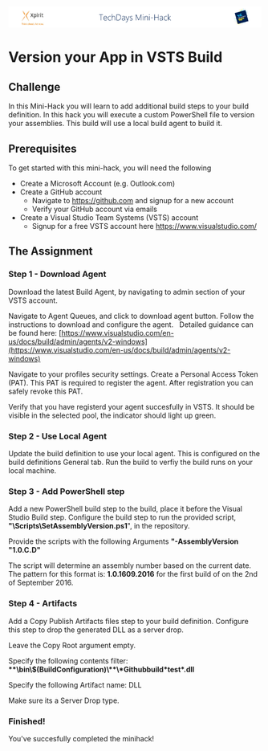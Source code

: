 ![Xpirit TechDays MiniHack Banner](../HackBanner-s.png)
# Version your App in VSTS Build #

## Challenge ##
In this Mini-Hack you will learn to add additional build steps to your build definition. In this hack you will execute a custom PowerShell file to version your assemblies. This build will use a local build agent to build it.

## Prerequisites ##
To get started with this mini-hack, you will need the following 

- Create a Microsoft Account (e.g. Outlook.com)
- Create a GitHub account
    - Navigate to https://github.com and signup for a new account
    - Verify your GitHub account via emails
- Create a Visual Studio Team Systems (VSTS) account
    - Signup for a free VSTS account here https://www.visualstudio.com/

## The Assignment ##

### Step 1 - Download Agent ###

Download the latest Build Agent, by navigating to admin section of your VSTS account. 

Navigate to Agent Queues, and click to download agent button. Follow the instructions to download and configure the agent. 
 
Detailed guidance can be found here: [https://www.visualstudio.com/en-us/docs/build/admin/agents/v2-windows](https://www.visualstudio.com/en-us/docs/build/admin/agents/v2-windows)

Navigate to your profiles security settings. Create a Personal Access Token (PAT). This PAT is required to register the agent. 
After registration you can safely revoke this PAT.

Verify that you have registerd your agent succesfully in VSTS. It should be visible in the selected pool, the indicator should light up green.

### Step 2 - Use Local Agent ###

Update the build definition to use your local agent. This is configured on the build definitions General tab.
Run the build to verfiy the build runs on your local machine. 

### Step 3 - Add PowerShell step ###

Add a new PowerShell build step to the build, place it before the Visual Studio Build step.
Configure the build step to run the provided script, **"\Scripts\SetAssemblyVersion.ps1**", in the repository.

Provide the scripts with the following Arguments **"-AssemblyVersion "1.0.C.D"**

The script will determine an assembly number based on the current date.
The pattern for this format is: **1.0.1609.2016** for the first build of on the 2nd of September 2016.

### Step 4 - Artifacts ###

Add a Copy Publish Artifacts files step to your build definition. Configure this step to drop the generated DLL as a server drop.

Leave the Copy Root argument empty.

Specify the following contents filter: **\*\*\bin\\$(BuildConfiguration)\\\*\*\\\*Githubbuild\*test\*.dll**

Specify the following Artifact name: DLL

Make sure its a Server Drop type.

### Finished! ###
You've succesfully completed the minihack!
